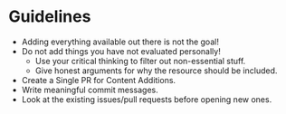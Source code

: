 # Guidelines

- Adding everything available out there is not the goal!
- Do not add things you have not evaluated personally!
  - Use your critical thinking to filter out non-essential stuff.
  - Give honest arguments for why the resource should be included.
- Create a Single PR for Content Additions.
- Write meaningful commit messages.
- Look at the existing issues/pull requests before opening new ones.
